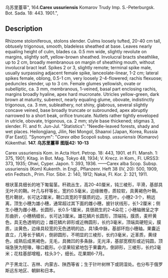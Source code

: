 乌苏里薹草",
164.**Carex ussuriensis** Komarov Trudy Imp. S.-Peterburgsk. Bot. Sada. 18: 443. 1901.",

## Description
Rhizome stoloniferous, stolons slender. Culms loosely tufted, 20-40 cm tall, obtusely trigonous, smooth, bladeless sheathed at base. Leaves nearly equaling height of culm, blades ca. 0.5 mm wide, slightly revolute on margins, slightly soft, yellow-brown sheathed. Involucral bracts sheathlike, up to 2 cm, broadly membranous on margin of sheathing mouth, without involucral bract leaf. Spikes 2 or 3, slightly remote; terminal spike male, usually surpassing adjacent female spike, lanceolate-linear, 1-2 cm; lateral spikes female, oblong, 0.5-1 cm, very loosely 2-4-flowered; rachis flexuose; peduncles slender, up to 3 cm. Female glumes yellowish, ovate or subelliptic, ca. 3 mm, membranous, 1-veined, basal part enclosing rachis, margins broadly hyaline, apex hard mucronate. Utricles yellow-green, dark brown at maturity, suberect, nearly equaling glume, obovate, indistinctly trigonous, ca. 3 mm, subleathery, not shiny, glabrous, several slightly concave veined, base broadly truncate or subrounded, apex abruptly narrowed to a short beak, orifice truncate. Nutlets rather tightly enveloped in utricle, obovate, trigonous, ca. 2 mm; style base thickened; stigmas 3, slender. Fl. and fr. Jun-Jul.
  "Statistics": "Needle-leaved forests, shady and wet places. Heilongjiang, Jilin, Nei Mongol, Shaanxi [Japan, Korea, Russia (Far East)].
  "Synonym": "*Carex alba* Scopoli subsp. *ussuriensis* (Komarov) Kükenthal.
**147. 乌苏里薹草 图版42: 10-13**

Carex ussuriensis Kom. in Acta Hort. Petrop. 18: 443, 1901. et Fl. Mansh. 1: 375, 1901; Kitag. in Bot. Mag. Tokyo 48, 1934; V. Krecz. in Kom., Fl. URSS3: 373, 1935; Ohwi, Cyper. Japon. 1: 393, 1936. ——Carex alba Scop. Subsp. ussuriensis (Kom) Kukenth. in Engl., Pflanzenr. Heft 38 (IV, 20): 500, 1909, etin Fedtsch., Prim. Flor. Sibir. 2: 140, 1912; Nakai, Fl. Kor. 2: 321, 1911.

根状茎具细长的地下匍匐茎。秆疏丛生，高20-40厘米，钝三棱形，平滑，基部具无叶片的鞘。叶几与秆等长，宽约0.5毫米，边缘微卷，质较软，具黄褐色叶鞘。苞片鞘状，长可达2厘米，鞘口具宽的干膜质的边，无苞叶。小穗2-3个，稍远离，顶生小穗为雄小穗，通常超过其下面的雌小穗，披针状线形，长1-2厘米；侧生小穗为雌小穗，长圆形，长0.5-1厘米，具很疏生的2-4朵花；小穗轴微呈之字形曲折，小穗柄细长，长可达3厘米。雄花鳞片长圆形，顶端钝，膜质，麦秆黄色，具无色透明的边；雌花鳞片卵形或近椭圆形，长约3毫米，顶端具硬短尖，膜质，淡黄色，边缘具较宽的无色透明的边，具1条中脉，基部环抱小穗轴。果囊近直立，几等长于鳞片，倒卵圆形，不明显的三棱形，长约3毫米，近革质，黄绿色，成熟后成黑褐色，无毛，具微凹的多条脉，无光泽，基部宽楔形或近钝圆，顶端急狭为短喙，喙口截形。小坚果较紧地包于果囊内，倒卵形，三棱形，长约2毫米；花柱基部增粗，柱头3个，细长。花果期6-7月。

产于黑龙江、吉林、内蒙古、陕西等省；生于针叶树林下或阴湿处。也分布于俄罗斯远东地区、朝鲜和日本。
